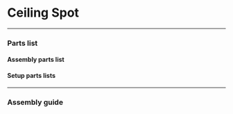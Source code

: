 # Ceiling Spot



---
### Parts list
#### Assembly parts list



#### Setup parts lists



---
### Assembly guide

